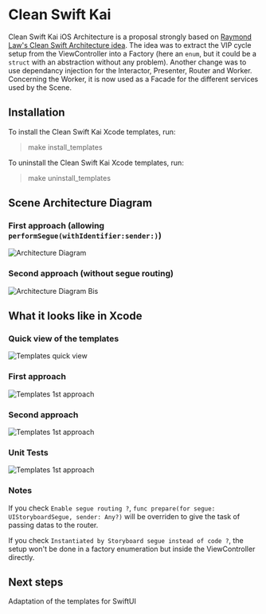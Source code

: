 # Clean Swift Kai

Clean Swift Kai iOS Architecture is a proposal strongly based on [Raymond Law's Clean Swift Architecture idea](https://clean-swift.com). The idea was to extract the VIP cycle setup from the ViewController into a Factory (here an `enum`, but it could be a `struct` with an abstraction without any problem). Another change was to use dependancy injection for the Interactor, Presenter, Router and Worker. Concerning the Worker, it is now used as a Facade for the different services used by the Scene.

## Installation

To install the Clean Swift Kai Xcode templates, run:

> make install_templates

To uninstall the Clean Swift Kai Xcode templates, run:

> make uninstall_templates

## Scene Architecture Diagram

### First approach (allowing `performSegue(withIdentifier:sender:)`)

![Architecture Diagram](https://github.com/Jerem42/CleanSwiftTemplatesKai/blob/master/Resources/CleanSwiftKaiArchiDiagram.png)

### Second approach (without segue routing)

![Architecture Diagram Bis](https://github.com/Jerem42/CleanSwiftTemplatesKai/blob/master/Resources/CleanSwiftKaiArchiDiagramBis.png)

## What it looks like in Xcode

### Quick view of the templates

![Templates quick view](https://github.com/Jerem42/CleanSwiftTemplatesKai/blob/master/Resources/TemplatesQuickView.png)

### First approach

![Templates 1st approach](https://github.com/Jerem42/CleanSwiftTemplatesKai/blob/master/Resources/Scene_1st_approach.png)

### Second approach

![Templates 1st approach](https://github.com/Jerem42/CleanSwiftTemplatesKai/blob/master/Resources/Scene_2nd_approach.png)

### Unit Tests

![Templates 1st approach](https://github.com/Jerem42/CleanSwiftTemplatesKai/blob/master/Resources/UnitTests.png)

### Notes

If you check `Enable segue routing ?`, `func prepare(for segue: UIStoryboardSegue, sender: Any?)` will be overriden to give the task of passing datas to the router.

If you check `Instantiated by Storyboard segue instead of code ?`, the setup won't be done in a factory enumeration but inside the ViewController directly.

## Next steps

Adaptation of the templates for SwiftUI
